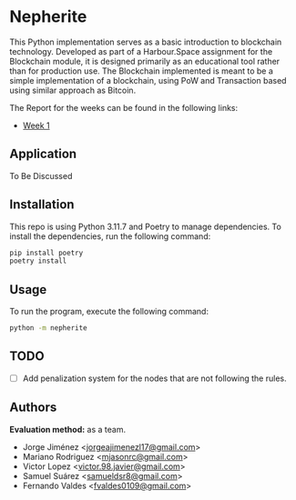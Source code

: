 # Nepherite

This Python implementation serves as a basic introduction to blockchain technology. Developed as part of a Harbour.Space assignment for the Blockchain module, it is designed primarily as an educational tool rather than for production use.
The Blockchain implemented is meant to be a simple implementation of a blockchain, using PoW and Transaction based using similar approach as Bitcoin.

The Report for the weeks can be found in the following links:

* [Week 1](docs/week_1_report.md)

## Application

To Be Discussed

## Installation

This repo is using Python 3.11.7 and Poetry to manage dependencies. To install the dependencies, run the following command:

```bash
pip install poetry
poetry install
```

## Usage

To run the program, execute the following command:

```bash
python -m nepherite
```

## TODO

- [ ] Add penalization system for the nodes that are not following the rules.

## Authors

**Evaluation method:** as a team.


- Jorge Jiménez <<jorgeajimenezl17@gmail.com>>
- Mariano Rodriguez <<mjasonrc@gmail.com>>
- Victor Lopez <<victor.98.javier@gmail.com>>
- Samuel Suárez <<samueldsr8@gmail.com>>
- Fernando Valdes <<fvaldes0109@gmail.com>>
